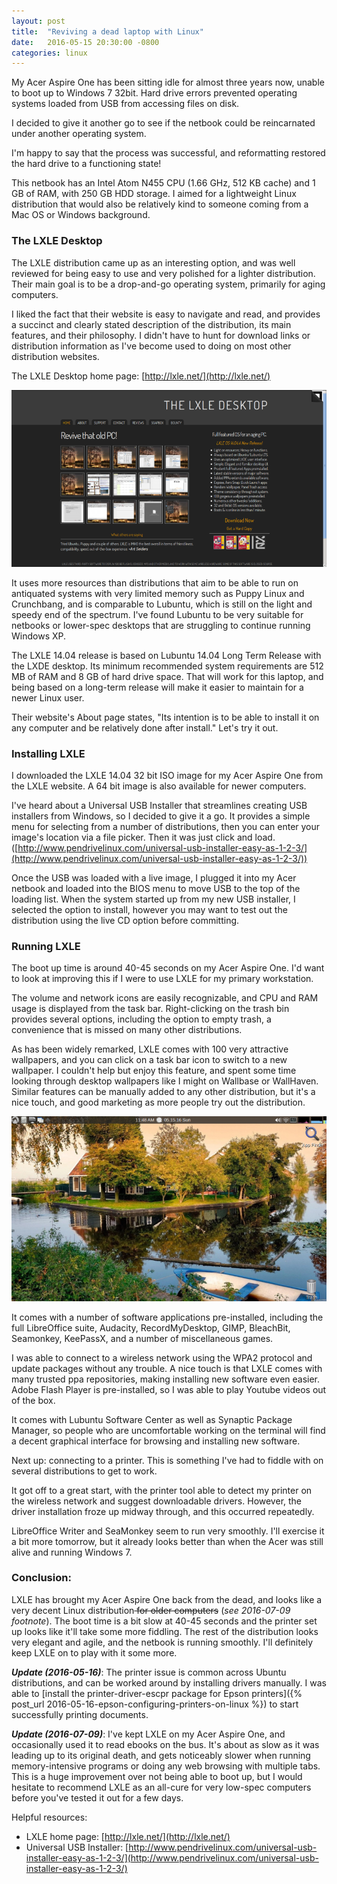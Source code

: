 ```yaml
---
layout: post
title:  "Reviving a dead laptop with Linux"
date:   2016-05-15 20:30:00 -0800
categories: linux
---
```

My Acer Aspire One has been sitting idle for almost three years now, unable to boot up to Windows 7 32bit.  Hard drive errors prevented operating systems loaded from USB from accessing files on disk.

I decided to give it another go to see if the netbook could be reincarnated under another operating system.

I'm happy to say that the process was successful, and reformatting restored the hard drive to a functioning state!

This netbook has an Intel Atom N455 CPU (1.66 GHz, 512 KB cache) and 1 GB of RAM, with 250 GB HDD storage.  I aimed for a lightweight Linux distribution that would also be relatively kind to someone coming from a Mac OS or Windows background.

### The LXLE Desktop

The LXLE distribution came up as an interesting option, and was well reviewed for being easy to use and very polished for a lighter distribution.  Their main goal is to be a drop-and-go operating system, primarily for aging computers.

I liked the fact that their website is easy to navigate and read, and provides a succinct and clearly stated description of the distribution, its main features, and their philosophy.  I didn't have to hunt for download links or distribution information as I've become used to doing on most other distribution websites.

The LXLE Desktop home page: [http://lxle.net/](http://lxle.net/)

![alt-text](/images/20160515_lxlewebsite.png "Screenshot of the LXLE Linux home page")

It uses more resources than distributions that aim to be able to run on antiquated systems with very limited memory such as Puppy Linux and Crunchbang, and is comparable to Lubuntu, which is still on the light and speedy end of the spectrum.  I've found Lubuntu to be very suitable for netbooks or lower-spec desktops that are struggling to continue running Windows XP.

The LXLE 14.04 release is based on Lubuntu 14.04 Long Term Release with the LXDE desktop.  Its minimum recommended system requirements are 512 MB of RAM and 8 GB of hard drive space.  That will work for this laptop, and being based on a long-term release will make it easier to maintain for a newer Linux user.

Their website's About page states, "Its intention is to be able to install it on any computer and be relatively done after install."  Let's try it out.

### Installing LXLE

I downloaded the LXLE 14.04 32 bit ISO image for my Acer Aspire One from the LXLE website.  A 64 bit image is also available for newer computers.

I've heard about a Universal USB Installer that streamlines creating USB installers from Windows, so I decided to give it a go.  It provides a simple menu for selecting from a number of distributions, then you can enter your image's location via a file picker.  Then it was just click and load.  ([http://www.pendrivelinux.com/universal-usb-installer-easy-as-1-2-3/](http://www.pendrivelinux.com/universal-usb-installer-easy-as-1-2-3/))

Once the USB was loaded with a live image, I plugged it into my Acer netbook and loaded into the BIOS menu to move USB to the top of the loading list.  When the system started up from my new USB installer, I selected the option to install, however you may want to test out the distribution using the live CD option before committing.

### Running LXLE

The boot up time is around 40-45 seconds on my Acer Aspire One.  I'd want to look at improving this if I were to use LXLE for my primary workstation.

The volume and network icons are easily recognizable, and CPU and RAM usage is displayed from the task bar.  Right-clicking on the trash bin provides several options, including the option to empty trash, a convenience that is missed on many other distributions.

As has been widely remarked, LXLE comes with 100 very attractive wallpapers, and you can click on a task bar icon to switch to a new wallpaper.  I couldn't help but enjoy this feature, and spent some time looking through desktop wallpapers like I might on Wallbase or WallHaven.  Similar features can be manually added to any other distribution, but it's a nice touch, and good marketing as more people try out the distribution.

![alt-text](/images/20160515_lxle_screen.png "One of the pre-installed LXLE wallpapers")

It comes with a number of software applications pre-installed, including the full LibreOffice suite, Audacity, RecordMyDesktop, GIMP, BleachBit, Seamonkey, KeePassX, and a number of miscellaneous games.

I was able to connect to a wireless network using the WPA2 protocol and update packages without any trouble.  A nice touch is that LXLE comes with many trusted ppa repositories, making installing new software even easier.  Adobe Flash Player is pre-installed, so I was able to play Youtube videos out of the box.

It comes with Lubuntu Software Center as well as Synaptic Package Manager, so people who are uncomfortable working on the terminal will find a decent graphical interface for browsing and installing new software.

Next up: connecting to a printer.  This is something I've had to fiddle with on several distributions to get to work.

It got off to a great start, with the printer tool able to detect my printer on the wireless network and suggest downloadable drivers.  However, the driver installation froze up midway through, and this occurred repeatedly.

LibreOffice Writer and SeaMonkey seem to run very smoothly.  I'll exercise it a bit more tomorrow, but it already looks better than when the Acer was still alive and running Windows 7.

### Conclusion:

LXLE has brought my Acer Aspire One back from the dead, and looks like a very decent Linux distribution<s> for older computers</s> (_see 2016-07-09 footnote_).  The boot time is a bit slow at 40-45 seconds and the printer set up looks like it'll take some more fiddling.  The rest of the distribution looks very elegant and agile, and the netbook is running smoothly.  I'll definitely keep LXLE on to play with it some more.

**_Update (2016-05-16)_**: The printer issue is common across Ubuntu distributions, and can be worked around by installing drivers manually.  I was able to [install the printer-driver-escpr package for Epson printers]({% post_url 2016-05-16-epson-configuring-printers-on-linux %}) to start successfully printing documents.

**_Update (2016-07-09)_**: I've kept LXLE on my Acer Aspire One, and occasionally used it to read ebooks on the bus.  It's about as slow as it was leading up to its original death, and gets noticeably slower when running memory-intensive programs or doing any web browsing with multiple tabs.  This is a huge improvement over not being able to boot up, but I would hesitate to recommend LXLE as an all-cure for very low-spec computers before you've tested it out for a few days.

Helpful resources:

* LXLE home page: [http://lxle.net/](http://lxle.net/)
* Universal USB Installer: [http://www.pendrivelinux.com/universal-usb-installer-easy-as-1-2-3/](http://www.pendrivelinux.com/universal-usb-installer-easy-as-1-2-3/)
